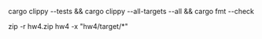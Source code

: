 cargo clippy --tests && cargo clippy --all-targets --all && cargo fmt --check

zip -r hw4.zip hw4 -x "hw4/target/*"
